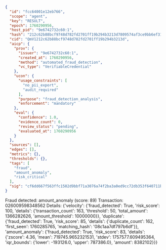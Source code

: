 ```json
{
  "id": "fcc64001e12eb766",
  "scope": "agent",
  "key": "RESULT",
  "epoch": 1760290956,
  "host_pid": "9e6742732c60:1",
  "hash": "212c62b88bcf9748d782fd2701ff19b294b3213d7809574af3ce9bb6ef31e1fb",
  "cid": "QmV1212c62b88bcf9748d782fd2701ff19b294b3213d",
  "aicp": {
    "prov": {
      "issuer": "9e6742732c60:1",
      "created_at": 1760290956,
      "method": "automated_fraud_detection",
      "vc_type": "VerifiableCredential"
    },
    "ucon": {
      "usage_constraints": [
        "no_pii_export",
        "audit_required"
      ],
      "purpose": "fraud_detection_analysis",
      "enforcement": "mandatory"
    },
    "eval": {
      "confidence": 1.0,
      "evidence_count": 0,
      "review_status": "pending",
      "evaluated_at": 1760290956
    }
  },
  "sources": [],
  "edges": [],
  "metrics": {},
  "thresholds": {},
  "tags": [
    "fraud",
    "amount_anomaly",
    "risk_critical"
  ],
  "sig": "cf6dd667f563ffc1502d9bbf71a3076a74f2ba3a0ed9cc72db353f640711beb1"
}
```

Fraud detected: amount_anomaly (score: 89)
Transaction: 026009598348562
Details: {'velocity': {'fraud_detected': True, 'risk_score': 100, 'details': {'transaction_count': 163, 'threshold': 50, 'total_amount': 1366282626, 'amount_threshold': 10000000}}, 'duplicate': {'fraud_detected': True, 'risk_score': 85, 'details': {'duplicate_count': 162, 'first_seen': 1760285765, 'matching_hash': '08c1aa7df797b6df'}}, 'amount_anomaly': {'fraud_detected': True, 'risk_score': 83, 'details': {'zscore': 4.36, 'mean': 719745.9652321531, 'stdev': 1757577.609495364, 'iqr_bounds': {'lower': -193126.0, 'upper': 787386.0}, 'amount': 8382102}}}